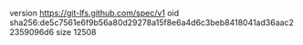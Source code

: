 version https://git-lfs.github.com/spec/v1
oid sha256:de5c7561e6f9b56a80d29278a15f8e6a4d6c3beb8418041ad36aac22359096d6
size 12508

